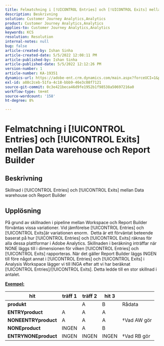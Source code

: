 ```yaml
---
title: Felmatchning i [!UICONTROL Entries] och [!UICONTROL Exits] mellan Data warehouse och Report Builder
description: Beskrivning
solution: Customer Journey Analytics,Analytics
product: Customer Journey Analytics,Analytics
applies-to: Customer Journey Analytics,Analytics
keywords: KCS
resolution: Resolution
internal-notes: null
bug: false
article-created-by: Ishan Sinha
article-created-date: 5/5/2022 12:08:11 PM
article-published-by: Ishan Sinha
article-published-date: 5/5/2022 12:12:26 PM
version-number: 1
article-number: KA-19351
dynamics-url: https://adobe-ent.crm.dynamics.com/main.aspx?forceUCI=1&pagetype=entityrecord&etn=knowledgearticle&id=92c7a606-6ccc-ec11-a7b5-6045bd00db25
exl-id: a88c2ceb-51fa-4c18-bbb9-46e3c08f7121
source-git-commit: 0c3e421beca46d9fe1952b1f98538a50697216a0
workflow-type: tm+mt
source-wordcount: '158'
ht-degree: 8%

---
```


# Felmatchning i [!UICONTROL Entries] och [!UICONTROL Exits] mellan Data warehouse och Report Builder

## Beskrivning

Skillnad i [!UICONTROL Entries] och [!UICONTROL Exits] mellan Data warehouse och Report Builder

## Upplösning


På grund av skillnaden i pipeline mellan Workspace och Report Builder förväntas vissa variationer. Vid jämförelse [!UICONTROL Entries] och [!UICONTROL Exits]är variationen enorm. 
Detta är ett förväntat beteende baserat på hur [!UICONTROL Entries] och [!UICONTROL Exits] räknas för alla dessa plattformar i Adobe Analytics. Skillnaden i beräkning inträffar när NONE läggs till i dimensionen för vilken [!UICONTROL Entries] och [!UICONTROL Exits] rapporteras. När det gäller Report Builder läggs INGEN till före något annat i [!UICONTROL Entries] och [!UICONTROL Exits] i Analysis Workspace lägger vi till INGA efter att vi har beräknat [!UICONTROL Entries]/[!UICONTROL Exits]. Detta ledde till en stor skillnad i antalet.

<u><b>Exempel:</b></u>


| <b>hit</b> | <b>träff 1</b> | <b>träff 2</b> | <b>hit 3</b> |   |
| --- | --- | --- | --- | --- |
| <b>produkt</b> |   | A | B | Rådata |
| <b>ENTRYproduct</b> | A | A | A |   |
| <b>NONEENTRYproduct</b> | A | A | A | †Vad AW gör |
| <b>NONEproduct</b> | INGEN | A | B |   |
| <b>ENTRYNONEproduct</b> | INGEN | INGEN | INGEN | †Vad RB gör |
